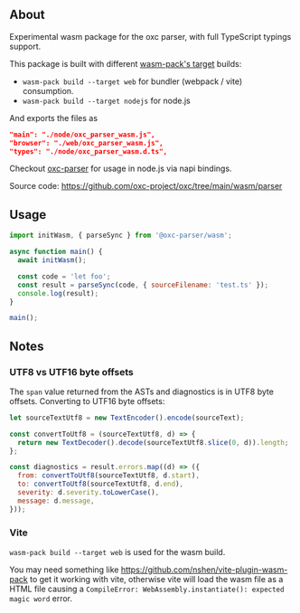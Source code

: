 ## About

Experimental wasm package for the oxc parser, with full TypeScript typings support.

This package is built with different [wasm-pack's target](https://rustwasm.github.io/docs/wasm-bindgen/reference/deployment.html) builds:

- `wasm-pack build --target web` for bundler (webpack / vite) consumption.
- `wasm-pack build --target nodejs` for node.js

And exports the files as

```json
"main": "./node/oxc_parser_wasm.js",
"browser": "./web/oxc_parser_wasm.js",
"types": "./node/oxc_parser_wasm.d.ts",
```

Checkout [oxc-parser](https://www.npmjs.com/package/oxc-parser) for usage in node.js via napi bindings.

Source code: https://github.com/oxc-project/oxc/tree/main/wasm/parser

## Usage

```js
import initWasm, { parseSync } from '@oxc-parser/wasm';

async function main() {
  await initWasm();

  const code = 'let foo';
  const result = parseSync(code, { sourceFilename: 'test.ts' });
  console.log(result);
}

main();
```

## Notes

### UTF8 vs UTF16 byte offsets

The `span` value returned from the ASTs and diagnostics is in UTF8 byte offsets. Converting to UTF16 byte offsets:

```js
let sourceTextUtf8 = new TextEncoder().encode(sourceText);

const convertToUtf8 = (sourceTextUtf8, d) => {
  return new TextDecoder().decode(sourceTextUtf8.slice(0, d)).length;
};

const diagnostics = result.errors.map((d) => ({
  from: convertToUtf8(sourceTextUtf8, d.start),
  to: convertToUtf8(sourceTextUtf8, d.end),
  severity: d.severity.toLowerCase(),
  message: d.message,
}));
```

### Vite

`wasm-pack build --target web` is used for the wasm build.

You may need something like https://github.com/nshen/vite-plugin-wasm-pack to get it working with vite,
otherwise vite will load the wasm file as a HTML file causing a `CompileError: WebAssembly.instantiate(): expected magic word` error.
